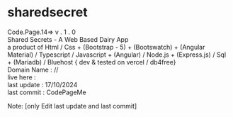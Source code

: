 # sharedsecret
Code.Page.14=> v . 1 . 0 <br>
Shared Secrets - A Web Based Dairy App <br>
a product of Html / Css + (Bootstrap - 5) + (Bootswatch) + (Angular Material) / Typescript /  Javascript + (Angular) /  Node.js + (Express.js)  / Sql + (Mariadb) / Bluehost { dev & tested on vercel / db4free} <br>
Domain Name : // <br>
live here :  <br>
last update : 17/10/2024 <br>
last commit : CodePageMe <br>



Note: [only Edit last update and last commit]

















